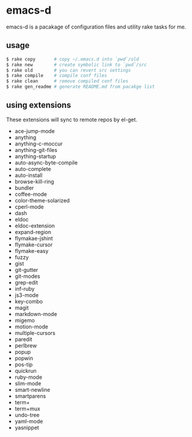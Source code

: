 # emacs-d
emacs-d is a pacakage of configuration files and utility rake tasks for me.

## usage

```sh
$ rake copy       # copy ~/.emacs.d into `pwd`/old
$ rake new        # create symbolic link to `pwd`/src
$ rake old        # you can revert src settings
$ rake compile    # compile conf files
$ rake clean      # remove compiled conf files
$ rake gen_readme # generate README.md from pacakge list
```

## using extensions
These extensions will sync to remote repos by el-get.

* ace-jump-mode
* anything
* anything-c-moccur
* anything-git-files
* anything-startup
* auto-async-byte-compile
* auto-complete
* auto-install
* browse-kill-ring
* bundler
* coffee-mode
* color-theme-solarized
* cperl-mode
* dash
* eldoc
* eldoc-extension
* expand-region
* flymakae-jshint
* flymake-cursor
* flymake-easy
* fuzzy
* gist
* git-gutter
* git-modes
* grep-edit
* inf-ruby
* js3-mode
* key-combo
* magit
* markdown-mode
* migemo
* motion-mode
* multiple-cursors
* paredit
* perlbrew
* popup
* popwin
* pos-tip
* quickrun
* ruby-mode
* slim-mode
* smart-newline
* smartparens
* term+
* term+mux
* undo-tree
* yaml-mode
* yasnippet
